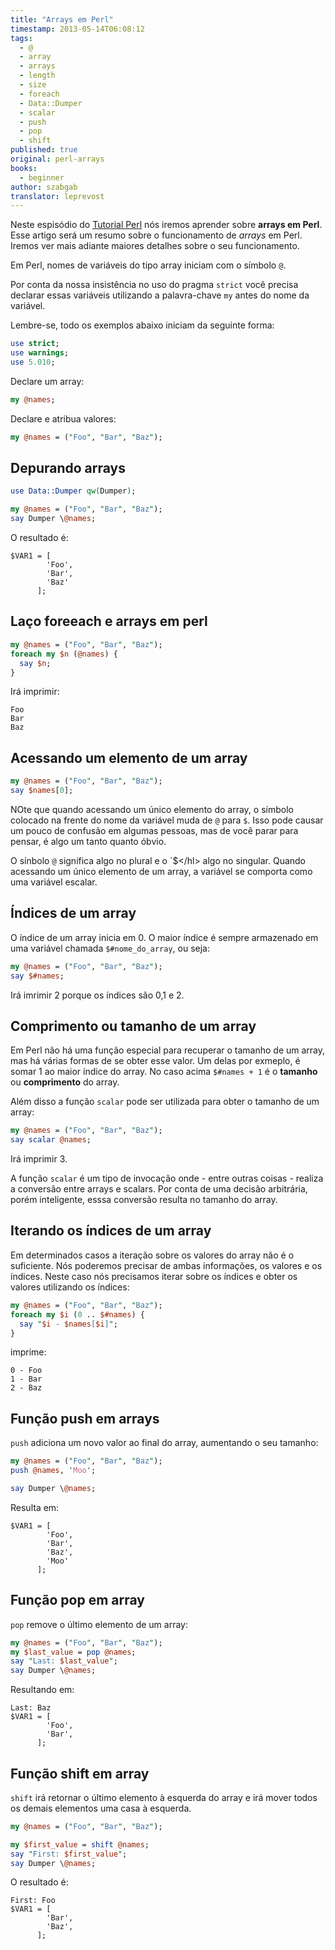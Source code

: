 ```yaml
---
title: "Arrays em Perl"
timestamp: 2013-05-14T06:08:12
tags:
  - @
  - array
  - arrays
  - length
  - size
  - foreach
  - Data::Dumper
  - scalar
  - push
  - pop
  - shift
published: true
original: perl-arrays
books:
  - beginner
author: szabgab
translator: leprevost
---
```



Neste espisódio do [Tutorial Perl](/perl-tutorial) nós iremos aprender sobre <b>arrays em Perl</b>.
Esse artigo será um resumo sobre o funcionamento de <i>arrays</i> em Perl. Iremos ver mais adiante
maiores detalhes sobre o seu funcionamento.

Em Perl, nomes de variáveis do tipo array iniciam com o símbolo `@`.

Por conta da nossa insistência no uso do pragma `strict` você precisa declarar essas variáveis utilizando
a palavra-chave `my` antes do nome da variável.


Lembre-se, todo os exemplos abaixo iniciam da seguinte forma:

```perl
use strict;
use warnings;
use 5.010;
```

Declare um array:

```perl
my @names;
```

Declare e atribua valores:

```perl
my @names = ("Foo", "Bar", "Baz");
```


## Depurando arrays

```perl
use Data::Dumper qw(Dumper);

my @names = ("Foo", "Bar", "Baz");
say Dumper \@names;
```

O resultado é:

```
$VAR1 = [
        'Foo',
        'Bar',
        'Baz'
      ];
```

## Laço foreeach e arrays em perl

```perl
my @names = ("Foo", "Bar", "Baz");
foreach my $n (@names) {
  say $n;
}
```

Irá imprimir:

```
Foo
Bar
Baz
```

## Acessando um elemento de um array

```perl
my @names = ("Foo", "Bar", "Baz");
say $names[0];
```

NOte que quando acessando um único elemento do array, o símbolo colocado na frente do nome da variável muda 
de `@` para `$`. Isso pode causar um pouco de confusão em algumas pessoas, mas de você parar
para pensar, é algo um tanto quanto óbvio.

O sínbolo `@` significa algo no plural e o `$</hl\> algo no singular. Quando acessando um único
elemento de um array, a variável se comporta como uma variável escalar.

## Índices de um array

O índice de um array inicia em 0. O maior índice é sempre armazenado em uma variável chamada
`$#nome_do_array`, ou seja:

```perl
my @names = ("Foo", "Bar", "Baz");
say $#names;
```

Irá imrimir 2 porque os índices são 0,1 e 2.

## Comprimento ou tamanho de um array

Em Perl não há uma função especial para recuperar o tamanho de um array, mas há 
várias formas de se obter esse valor. Um delas por exmeplo, é somar 1 ao 
maior índice do array. No caso acima `$#names + 1` é o <b>tamanho</b>
ou <b>comprimento</b> do array.

Além disso a função `scalar` pode ser utilizada para obter o tamanho de um array:

```perl
my @names = ("Foo", "Bar", "Baz");
say scalar @names;
```

Irá imprimir 3.

A função `scalar` é um tipo de invocação onde - entre outras coisas - realiza a 
conversão entre arrays e scalars. Por conta de uma decisão arbitrária, porém inteligente, esssa
conversão resulta no tamanho do array.

## Iterando os índices de um array

Em determinados casos a iteração sobre os valores do array não é o suficiente.
Nós poderemos precisar de ambas informações, os valores e os índices.
Neste caso nós precisamos iterar sobre os índices e obter os valores utilizando
os índices:

```perl
my @names = ("Foo", "Bar", "Baz");
foreach my $i (0 .. $#names) {
  say "$i - $names[$i]";
}
```

imprime:

```
0 - Foo
1 - Bar
2 - Baz
```

## Função push em arrays

`push` adiciona um novo valor ao final do array, aumentando o seu tamanho:

```perl
my @names = ("Foo", "Bar", "Baz");
push @names, 'Moo';

say Dumper \@names;
```

Resulta em:

```
$VAR1 = [
        'Foo',
        'Bar',
        'Baz',
        'Moo'
      ];
```


## Função pop em array

`pop` remove o último elemento de um array:

```perl
my @names = ("Foo", "Bar", "Baz");
my $last_value = pop @names;
say "Last: $last_value";
say Dumper \@names;
```

Resultando em:

```
Last: Baz
$VAR1 = [
        'Foo',
        'Bar',
      ];
```

## Função shift em array

`shift` irá retornar o último elemento à esquerda do array
e irá mover todos os demais elementos uma casa à esquerda.

```perl
my @names = ("Foo", "Bar", "Baz");

my $first_value = shift @names;
say "First: $first_value";
say Dumper \@names;
```

O resultado é:

```
First: Foo
$VAR1 = [
        'Bar',
        'Baz',
      ];
```


